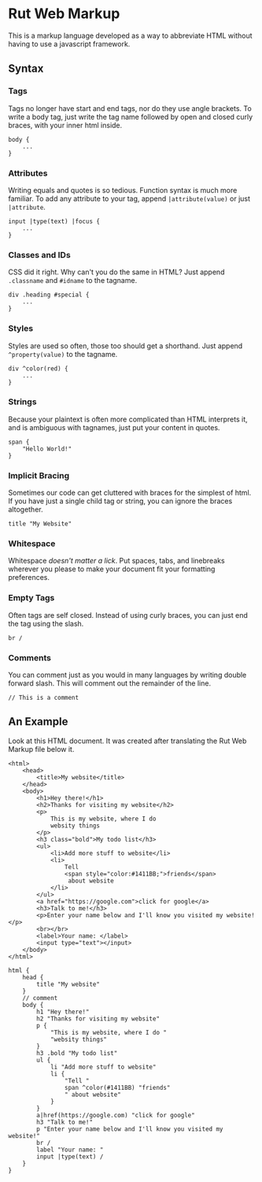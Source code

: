 # Rut Web Markup

This is a markup language developed as a way to abbreviate HTML without having to use a javascript framework.

## Syntax

### Tags

Tags no longer have start and end tags, nor do they use angle brackets.  To write a body tag, just write the tag name followed by open and closed curly braces, with your inner html inside.
```
body {
    ...
}
```

### Attributes

Writing equals and quotes is so tedious.  Function syntax is much more familiar.  To add any attribute to your tag, append `|attribute(value)` or just `|attribute`.
```
input |type(text) |focus {
    ...
}
```

### Classes and IDs

CSS did it right.  Why can't you do the same in HTML?  Just append `.classname` and `#idname` to the tagname.
```
div .heading #special {
    ...
}
```

### Styles

Styles are used so often, those too should get a shorthand.  Just append `^property(value)` to the tagname.
```
div ^color(red) {
    ...
}
```

### Strings

Because your plaintext is often more complicated than HTML interprets it, and is ambiguous with tagnames, just put your content in quotes.
```
span {
    "Hello World!"
}
```

### Implicit Bracing

Sometimes our code can get cluttered with braces for the simplest of html. If you have just a single child tag or string, you can ignore the braces altogether.
```
title "My Website"
```

### Whitespace

Whitespace _doesn't matter a lick_.  Put spaces, tabs, and linebreaks wherever you please to make your document fit your formatting preferences.

### Empty Tags

Often tags are self closed.  Instead of using curly braces, you can just end the tag using the slash.
```
br /
```

### Comments

You can comment just as you would in many languages by writing double forward slash.  This will comment out the remainder of the line.
```
// This is a comment
```

## An Example

Look at this HTML document.  It was created after translating the Rut Web Markup file below it.

```
<html>
    <head>
        <title>My website</title>
    </head>
    <body>
        <h1>Hey there!</h1>
        <h2>Thanks for visiting my website</h2>
        <p>
            This is my website, where I do 
            websity things
        </p>
        <h3 class="bold">My todo list</h3>
        <ul>
            <li>Add more stuff to website</li>
            <li>
                Tell 
                <span style="color:#1411BB;">friends</span>
                 about website
            </li>
        </ul>
        <a href="https://google.com">click for google</a>
        <h3>Talk to me!</h3>
        <p>Enter your name below and I'll know you visited my website!</p>
        <br></br>
        <label>Your name: </label>
        <input type="text"></input>
    </body>
</html>
```

```
html {
    head {
        title "My website"
    }
    // comment
    body {
        h1 "Hey there!"
        h2 "Thanks for visiting my website"
        p {
            "This is my website, where I do "
            "websity things"
        }
        h3 .bold "My todo list"
        ul {
            li "Add more stuff to website"
            li {
                "Tell " 
                span ^color(#1411BB) "friends" 
                " about website"
            }
        }
        a|href(https://google.com) "click for google"
        h3 "Talk to me!"
        p "Enter your name below and I'll know you visited my website!"
        br /
        label "Your name: "
        input |type(text) /
    }
}
```